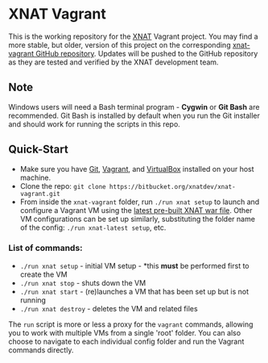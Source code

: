 XNAT Vagrant
==============================

This is the working repository for the [XNAT](http://www.xnat.org) Vagrant project. You may find a more
stable, but older, version of this project on the corresponding
[xnat-vagrant GitHub repository](https://github.com/NrgXnat/xnat-vagrant).
Updates will be pushed to the GitHub repository as they are tested and verified by the XNAT development team.

## Note

Windows users will need a Bash terminal program - **Cygwin** or **Git Bash** are recommended. Git Bash is
installed by default when you run the Git installer and should work for running the scripts in this repo.

## Quick-Start

- Make sure you have [Git](https://git-scm.com/downloads), [Vagrant](https://www.vagrantup.com),
  and [VirtualBox](https://www.virtualbox.org) installed on your host machine.
- Clone the repo: `git clone https://bitbucket.org/xnatdev/xnat-vagrant.git`
- From inside the `xnat-vagrant` folder, run `./run xnat setup` to launch and configure a Vagrant VM using the
  [latest pre-built XNAT war file](https://bitbucket.org/xnatdev/xnat-web/downloads/xnat-web-1.7.0-SNAPSHOT.war).
  Other VM configurations can be set up similarly, substituting the folder name of the config:
  `./run xnat-latest setup`, etc.

### List of commands:
  - `./run xnat setup`   - initial VM setup - *this **must** be performed first to create the VM
  - `./run xnat stop`    - shuts down the VM
  - `./run xnat start`   - (re)launches a VM that has been set up but is not running
  - `./run xnat destroy` - deletes the VM and related files

The `run` script is more or less a proxy for the `vagrant` commands, allowing you to work with multiple VMs
from a single 'root' folder. You can also choose to navigate to each individual config folder and run the
Vagrant commands directly.
